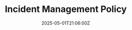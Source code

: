 ---
title: Incident Management Policy
linkTitle: Incident Management Policy
date: '2025-05-01T21:06:00Z'
weight: 1
description: Guidelines for managing security incidents include definitions, response
  team roles, incident response lifecycle steps, communication protocols, documentation
  requirements, post-incident activities, and compliance consequences. Annual training
  and regular drills are mandated for all staff.
draft: false
ref: incident-management-policy
---